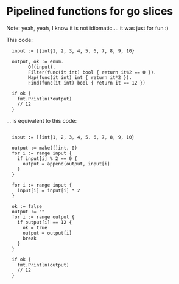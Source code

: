 # Pipelined functions for go slices

Note: yeah, yeah, I know it is not idiomatic.... it was just for fun :)

This code:
```
  input := []int{1, 2, 3, 4, 5, 6, 7, 8, 9, 10}

  output, ok := enum.
  		Of(input).
  		Filter(func(it int) bool { return it%2 == 0 }).
  		Map(func(it int) int { return it*2 }).
  		Find(func(it int) bool { return it == 12 })

  if ok {
    fmt.Println(*output)
    // 12
  }
```

... is equivalent to this code:
```

  input := []int{1, 2, 3, 4, 5, 6, 7, 8, 9, 10}

  output := make([]int, 0)
  for i := range input {
    if input[i] % 2 == 0 {
      output = append(output, input[i]
    }
  }

  for i := range input {
    input[i] = input[i] * 2
  }

  ok := false
  output := ""
  for i := range output {
    if output[i] == 12 {
      ok = true
      output = output[i]
      break
    }
  }

  if ok {
    fmt.Println(output)
    // 12
  }
  
```
  
